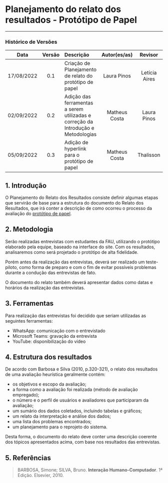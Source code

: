 # Planejamento do relato dos resultados - Protótipo de Papel
***

### Histórico de Versões

**Data** | **Versão** | **Descrição** | **Autor(es/as)** | **Revisor**
:---: | :---: | :--- | :---:  | :---:
17/08/2022 | 0.1 | Criação de Planejamento de relato do protótipo de papel | Laura Pinos | Letícia Aires
02/09/2022 | 0.2 | Adição das ferramentas a serem utilizadas e correção da Introdução e Metodologias | Matheus Costa | Laura Pinos
05/09/2022 | 0.3 | Adição de hyperlink para o protótipo de papel | Matheus Costa | Thalisson


## 1. Introdução
O Planejamento do Relato dos Resultados consiste definir algumas etapas que servirão de base para a estrutura do documento do Relato dos Resultados, que irá conter a descrição de como ocorreu o processo da avaliação do [protótipo de papel](prototipo-de-papel.md).

## 2. Metodologia
Serão realizadas entrevistas com estudantes da FAU, utilizando o protótipo elaborado pela equipe, baseado na interface do site. Com os resultados, analisaremos como será projetado o protótipo de alta fidelidade.

Porém antes da realização das entrevistas, deverá ser realizado um teste-piloto, como forma de preparo e com o fim de evitar possíveis problemas durante a condução das entrevistas de fato.

O documento do relato também deverá apresentar dados como datas e horários da realização das entrevistas.

## 3. Ferramentas

Para realização das entrevistas foi decidido que seriam utilizadas as seguintes ferramentas:

- WhatsApp: comunicação com o entrevistado 
- Microsoft Teams: gravação da entrevista
- YouTube: disponibilização do vídeo

## 4. Estrutura dos resultados

De acordo com Barbosa e Silva (2010, p.320-321), o relato dos resultados de uma avaliação heurística geralmente contém:

* os objetivos e escopo da avaliação;
* a forma como a avaliação foi realizada (método de avaliação empregado);
* o número e o perfil de usuários e avaliadores que participaram da avaliação;
* um sumário dos dados coletados, incluindo tabelas e gráficos;
* um relato da interpretação e análise dos dados;
* uma lista dos problemas encontrados;
* um planejamento para o reprojeto do sistema.

Desta forma, o documento do relato deve conter uma descrição coerente dos tópicos apresentados acima, com base nos resultados das entrevistas.

## 5. Referências

> BARBOSA, Simone; SILVA, Bruno. **Interação Humano-Computador**. 1ª Edição. Elsevier, 2010.
